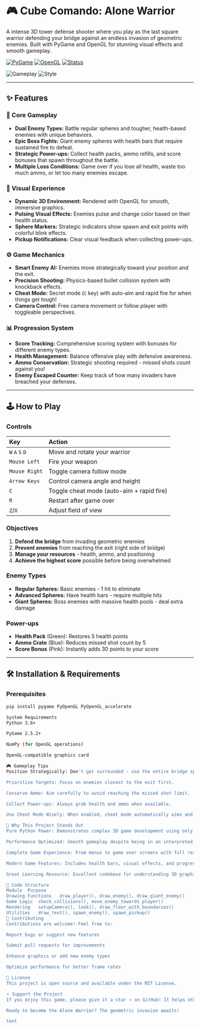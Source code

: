 # 🎮 Cube Comando: Alone Warrior

A intense 3D tower defense shooter where you play as the last square warrior defending your bridge against an endless invasion of geometric enemies. Built with PyGame and OpenGL for stunning visual effects and smooth gameplay.

[![PyGame](https://img.shields.io/badge/PyGame-2.5.2-brightgreen.svg)](https://www.pygame.org/)
[![OpenGL](https://img.shields.io/badge/OpenGL-3D%20Graphics-orange.svg)](https://www.opengl.org/)
[![Status](https://img.shields.io/badge/Status-Playable-success.svg)]()

![Gameplay](https://img.shields.io/badge/Gameplay-Fast%20Paced-blue) ![Style](https://img.shields.io/badge/Style-Action%20Tower%20Defense-red)

---

## ✨ Features

### 🎯 Core Gameplay
*   **Dual Enemy Types:** Battle regular spheres and tougher, health-based enemies with unique behaviors.
*   **Epic Boss Fights:** Giant enemy spheres with health bars that require sustained fire to defeat.
*   **Strategic Power-ups:** Collect health packs, ammo refills, and score bonuses that spawn throughout the battle.
*   **Multiple Loss Conditions:** Game over if you lose all health, waste too much ammo, or let too many enemies escape.

### 🎨 Visual Experience
*   **Dynamic 3D Environment:** Rendered with OpenGL for smooth, immersive graphics.
*   **Pulsing Visual Effects:** Enemies pulse and change color based on their health status.
*   **Sphere Markers:** Strategic indicators show spawn and exit points with colorful blink effects.
*   **Pickup Notifications:** Clear visual feedback when collecting power-ups.

### ⚙️ Game Mechanics
*   **Smart Enemy AI:** Enemies move strategically toward your position and the exit.
*   **Precision Shooting:** Physics-based bullet collision system with knockback effects.
*   **Cheat Mode:** Secret mode (`C` key) with auto-aim and rapid fire for when things get tough!
*   **Camera Control:** Free camera movement or follow player with toggleable perspectives.

### 📊 Progression System
*   **Score Tracking:** Comprehensive scoring system with bonuses for different enemy types.
*   **Health Management:** Balance offensive play with defensive awareness.
*   **Ammo Conservation:** Strategic shooting required - missed shots count against you!
*   **Enemy Escaped Counter:** Keep track of how many invaders have breached your defenses.

---

## 🕹️ How to Play

### Controls
| Key | Action |
| :--- | :--- |
| `W` `A` `S` `D` | Move and rotate your warrior |
| `Mouse Left` | Fire your weapon |
| `Mouse Right` | Toggle camera follow mode |
| `Arrow Keys` | Control camera angle and height |
| `C` | Toggle cheat mode (auto-aim + rapid fire) |
| `R` | Restart after game over |
| `Z`/`X` | Adjust field of view |

### Objectives
1. **Defend the bridge** from invading geometric enemies
2. **Prevent enemies** from reaching the exit (right side of bridge)
3. **Manage your resources** - health, ammo, and positioning
4. **Achieve the highest score** possible before being overwhelmed

### Enemy Types
*   **Regular Spheres:** Basic enemies - 1 hit to eliminate
*   **Advanced Spheres:** Have health bars - require multiple hits
*   **Giant Spheres:** Boss enemies with massive health pools - deal extra damage

### Power-ups
*   **Health Pack** (Green): Restores 5 health points
*   **Ammo Crate** (Blue): Reduces missed shot count by 5
*   **Score Bonus** (Pink): Instantly adds 30 points to your score

---

## 🛠️ Installation & Requirements

### Prerequisites
```bash
pip install pygame PyOpenGL PyOpenGL_accelerate

System Requirements
Python 3.6+

PyGame 2.5.2+

NumPy (for OpenGL operations)

OpenGL-compatible graphics card

🎮 Gameplay Tips
Position Strategically: Don't get surrounded - use the entire bridge space.

Prioritize Targets: Focus on enemies closest to the exit first.

Conserve Ammo: Aim carefully to avoid reaching the missed shot limit.

Collect Power-ups: Always grab health and ammo when available.

Use Cheat Mode Wisely: When enabled, cheat mode automatically aims and fires at enemies.

🚀 Why This Project Stands Out
Pure Python Power: Demonstrates complex 3D game development using only Python and OpenGL

Performance Optimized: Smooth gameplay despite being in an interpreted language

Complete Game Experience: From menus to game over screens with full restart functionality

Modern Game Features: Includes health bars, visual effects, and progressive difficulty

Great Learning Resource: Excellent codebase for understanding 3D graphics and game physics

📁 Code Structure
Module	Purpose
Drawing Functions	draw_player(), draw_enemy(), draw_giant_enemy()
Game Logic	check_collisions(), move_enemy_towards_player()
Rendering	setupCamera(), look(), draw_floor_with_boundaries()
Utilities	draw_text(), spawn_enemy(), spawn_pickup()
🤝 Contributing
Contributions are welcome! Feel free to:

Report bugs or suggest new features

Submit pull requests for improvements

Enhance graphics or add new enemy types

Optimize performance for better frame rates

📜 License
This project is open source and available under the MIT License.

⭐ Support the Project
If you enjoy this game, please give it a star ⭐ on GitHub! It helps others discover the project and encourages further development.

Ready to become the Alone Warrior? The geometric invasion awaits!

text





